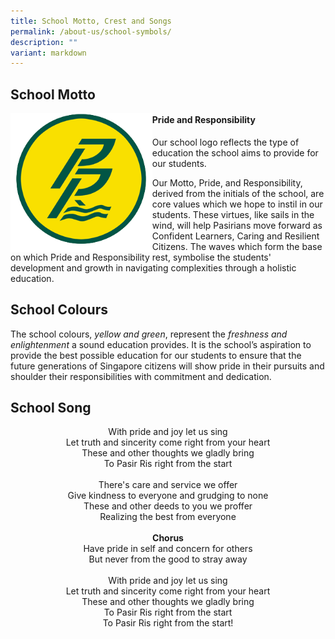 ```yaml
---
title: School Motto, Crest and Songs
permalink: /about-us/school-symbols/
description: ""
variant: markdown
---
```

## **School Motto** 

<img src="/images/logo%20(3).png" style="width:45%;float:left">

#### **Pride and Responsibility**

Our school logo reflects the type of education the school
aims to provide for our students.

Our Motto, Pride, and Responsibility, derived from the initials of the school, are core values which we hope to instil in our students. These virtues, like sails in the wind, will help Pasirians move forward as Confident Learners, Caring and Resilient Citizens. The waves which form the base on which Pride and Responsibility rest, symbolise the students' development and growth in navigating complexities through a holistic education.  
  
## **School Colours**
  
The school colours, *yellow and green*, represent the *freshness and enlightenment* a sound education provides. It is the school’s aspiration to provide the best possible education for our students to ensure that the future generations of Singapore citizens will show pride in their pursuits and shoulder their responsibilities with commitment and dedication.

## **School Song**

<p align="center">
With pride and joy let us sing <br>
Let truth and sincerity come right from your heart <br>
These and other thoughts we gladly bring <br> 
To Pasir Ris right from the start <br><br>
There's care and service we offer <br> 
Give kindness to everyone and grudging to none  <br>
These and other deeds to you we proffer  <br>
Realizing the best from everyone  <br><br>
	<b>Chorus</b><br>	
Have pride in self and concern for others  <br>
But never from the good to stray away  <br><br>
With pride and joy let us sing  <br>
Let truth and sincerity come right from your heart  <br>
These and other thoughts we gladly bring  <br>
To Pasir Ris right from the start  <br>
To Pasir Ris right from the start! <br>
</p>